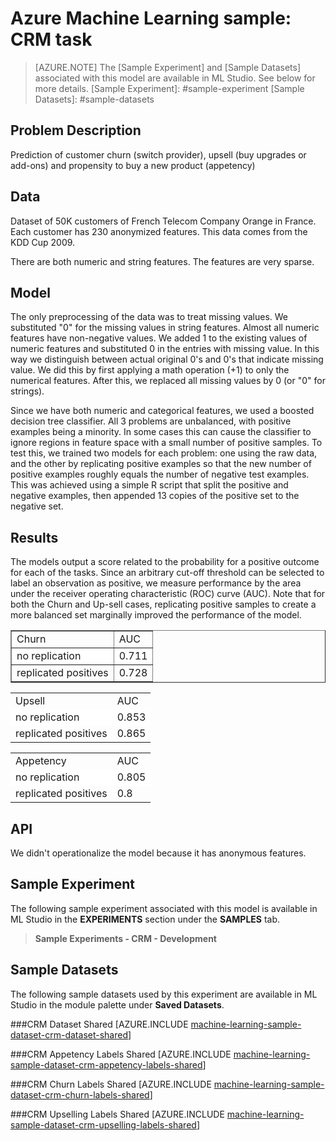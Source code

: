 <properties title="Azure Machine Learning Sample: CRM task" pageTitle="Machine Learning Sample: CRM task | Azure" description="A sample Azure Machine Learning experiment to develop multiple models that predict customer churn, upsell, and propensity to buy a new product." metaKeywords="" services="machine-learning" solutions="" documentationCenter="" authors="garye" manager="paulettm" editor="cgronlun"  videoId="" scriptId="" />

<tags ms.service="machine-learning" ms.workload="data-services" ms.tgt_pltfrm="na" ms.devlang="na" ms.topic="article" ms.date="10/23/2014" ms.author="garye" />


# Azure Machine Learning sample: CRM task

>[AZURE.NOTE]
>The [Sample Experiment] and [Sample Datasets] associated with this model are available in ML Studio. See below for more details.
[Sample Experiment]: #sample-experiment
[Sample Datasets]: #sample-datasets

<!--
- [Problem Description]
- [Data]
- [Model]
- [Results]
- [API]
- [Sample Experiment]
-->
[Problem Description]: #problem-description
[Data]: #data
[Model]: #model
[Results]: #results
[API]: #api

## Problem Description ##

Prediction of customer churn (switch provider), upsell (buy upgrades or add-ons) and propensity to buy a new product (appetency) 

## Data ##

Dataset of 50K customers of French Telecom Company Orange in France. Each customer has 230 anonymized features. This data comes from the KDD Cup 2009. 

There are both numeric and string features. The features are very sparse.
 
## Model ##

The only preprocessing of the data was to treat missing values. We substituted "0" for the missing values in string features. Almost all numeric features have non-negative values. We added 1 to the existing values of numeric features and substituted 0 in the entries with missing value. In this way we distinguish between actual original 0's and 0's that indicate missing value. We did this by first applying a math operation (+1) to only the numerical features. After this, we replaced all missing values by 0 (or "0" for strings). 

Since we have both numeric and categorical features, we used a boosted decision tree classifier. All 3 problems are unbalanced, with positive examples being a minority. In some cases this can cause the classifier to ignore regions in feature space with a small number of positive samples. To test this, we trained two models for each problem: one using the raw data, and the other by replicating positive examples so that the new number of positive examples roughly equals the number of negative test examples. This was achieved using a simple R script that split the positive and negative examples, then appended 13 copies of the positive set to the negative set. 

## Results ##

The models output a score related to the probability for a positive outcome for each of the tasks. Since an arbitrary cut-off threshold can be selected to label an observation as positive, we measure performance by the area under the receiver operating characteristic (ROC) curve (AUC). Note that for both the Churn and Up-sell cases, replicating positive samples to create a more balanced set marginally improved the performance of the model.  

<table border="1">
<tr><td>Churn</td><td>AUC</td></tr>
<tr style="background-color: #fff"><td>no replication</td><td>0.711</td></tr>
<tr><td>replicated positives</td><td>0.728</td></tr>
</table>


<table border="0">
<tr><td>Upsell</td><td>AUC</td></tr>
<tr style="background-color: #fff"><td>no replication</td><td>0.853</td></tr>
<tr><td>replicated positives</td><td>0.865</td></tr>
</table>


<table border="0">
<tr><td>Appetency</td><td>AUC</td></tr>
<tr style="background-color: #fff"><td>no replication</td><td>0.805</td></tr>
<tr><td>replicated positives</td><td>0.8</td></tr>
</table>

## API ##

We didn't operationalize the model because it has anonymous features.



## Sample Experiment

The following sample experiment associated with this model is available in ML Studio in the **EXPERIMENTS** section under the **SAMPLES** tab.

> **Sample Experiments - CRM - Development**

## Sample Datasets

The following sample datasets used by this experiment are available in ML Studio in the module palette under **Saved Datasets**.

###CRM Dataset Shared
[AZURE.INCLUDE [machine-learning-sample-dataset-crm-dataset-shared](../includes/machine-learning-sample-dataset-crm-dataset-shared.md)]

###CRM Appetency Labels Shared
[AZURE.INCLUDE [machine-learning-sample-dataset-crm-appetency-labels-shared](../includes/machine-learning-sample-dataset-crm-appetency-labels-shared.md)]

###CRM Churn Labels Shared
[AZURE.INCLUDE [machine-learning-sample-dataset-crm-churn-labels-shared](../includes/machine-learning-sample-dataset-crm-churn-labels-shared.md)]

###CRM Upselling Labels Shared
[AZURE.INCLUDE [machine-learning-sample-dataset-crm-upselling-labels-shared](../includes/machine-learning-sample-dataset-crm-upselling-labels-shared.md)]
